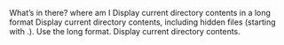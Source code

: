 What’s in there?
where am I
Display current directory contents in a long format
Display current directory contents, including hidden files (starting with .). Use the long format.
Display current directory contents.
